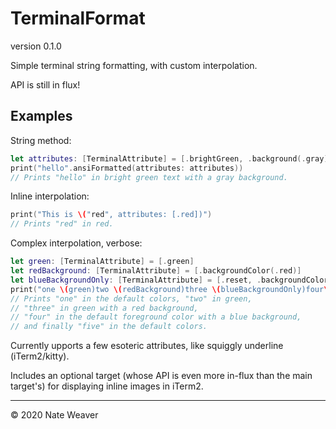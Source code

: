 # TerminalFormat
version 0.1.0

Simple terminal string formatting, with custom interpolation.

API is still in flux!

## Examples

String method:
```swift
let attributes: [TerminalAttribute] = [.brightGreen, .background(.gray)]
print("hello".ansiFormatted(attributes: attributes))
// Prints "hello" in bright green text with a gray background.
```

Inline interpolation:

```swift
print("This is \("red", attributes: [.red])")
// Prints "red" in red.
```

Complex interpolation, verbose:

```swift
let green: [TerminalAttribute] = [.green]
let redBackground: [TerminalAttribute] = [.backgroundColor(.red)]
let blueBackgroundOnly: [TerminalAttribute] = [.reset, .backgroundColor(.blue)]
print("one \(green)two \(redBackground)three \(blueBackgroundOnly)four\(.reset) five")
// Prints "one" in the default colors, "two" in green,
// "three" in green with a red background,
// "four" in the default foreground color with a blue background,
// and finally "five" in the default colors.
```

Currently upports a few esoteric attributes, like squiggly underline (iTerm2/kitty).

Includes an optional target (whose API is even more in-flux than the main target's) for displaying inline images in iTerm2.

---

© 2020 Nate Weaver
